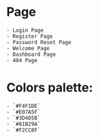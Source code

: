 # Page
    - Login Page
    - Register Page
    - Password Reset Page
    - Welcome Page
    - Dashboard Page
    - 404 Page


# Colors palette:
    - `#F4F1DE`
    - `#E07A5F`
    - `#3D405B`
    - `#81B29A`
    - `#F2CC8F`